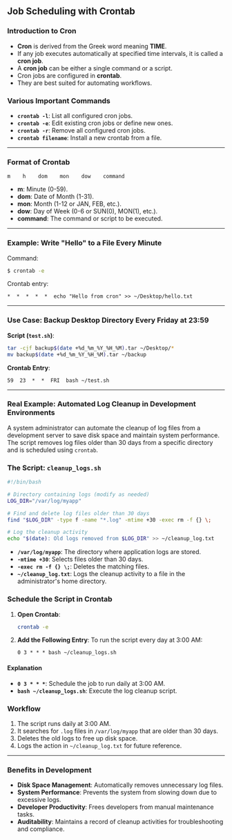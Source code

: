 

## **Job Scheduling with Crontab**

### **Introduction to Cron**
- **Cron** is derived from the Greek word meaning **TIME**.  
- If any job executes automatically at specified time intervals, it is called a **cron job**.  
- A **cron job** can be either a single command or a script.  
- Cron jobs are configured in **crontab**.  
- They are best suited for automating workflows.  


### Various Important Commands
- **`crontab -l`**: List all configured cron jobs.  
- **`crontab -e`**: Edit existing cron jobs or define new ones.  
- **`crontab -r`**: Remove all configured cron jobs.  
- **`crontab filename`**: Install a new crontab from a file.  

---

### **Format of Crontab**
```plaintext
m    h    dom    mon    dow    command
```
- **m**: Minute (0-59).  
- **dom**: Date of Month (1-31).  
- **mon**: Month (1-12 or JAN, FEB, etc.).    
- **dow**: Day of Week (0-6 or SUN(0), MON(1), etc.).  
- **command**: The command or script to be executed.  

---

### Example: Write "Hello" to a File Every Minute
Command:
```bash
$ crontab -e
```
Crontab entry:
```plaintext
*  *  *  *  *  echo "Hello from cron" >> ~/Desktop/hello.txt
```

---

### Use Case: Backup Desktop Directory Every Friday at 23:59
**Script (`test.sh`)**:
```bash
tar -cjf backup$(date +%d_%m_%Y_%H_%M).tar ~/Desktop/* 
mv backup$(date +%d_%m_%Y_%H_%M).tar ~/backup
```
**Crontab Entry**:
```plaintext
59  23  *  *  FRI  bash ~/test.sh
```

---


### Real Example: **Automated Log Cleanup in Development Environments**

A system administrator can automate the cleanup of log files from a development server to save disk space and maintain system performance. The script removes log files older than 30 days from a specific directory and is scheduled using `crontab`.

### The Script: `cleanup_logs.sh`
```bash
#!/bin/bash

# Directory containing logs (modify as needed)
LOG_DIR="/var/log/myapp"

# Find and delete log files older than 30 days
find "$LOG_DIR" -type f -name "*.log" -mtime +30 -exec rm -f {} \;

# Log the cleanup activity
echo "$(date): Old logs removed from $LOG_DIR" >> ~/cleanup_log.txt
```

- **`/var/log/myapp`**: The directory where application logs are stored.
- **`-mtime +30`**: Selects files older than 30 days.
- **`-exec rm -f {} \;`**: Deletes the matching files.
- **`~/cleanup_log.txt`**: Logs the cleanup activity to a file in the administrator's home directory.


### Schedule the Script in Crontab
1. **Open Crontab**:
   ```bash
   crontab -e
   ```

2. **Add the Following Entry**:
   To run the script every day at 3:00 AM:
   ```plaintext
   0 3 * * * bash ~/cleanup_logs.sh
   ```

#### Explanation
- **`0 3 * * *`**: Schedule the job to run daily at 3:00 AM.
- **`bash ~/cleanup_logs.sh`**: Execute the log cleanup script.



### Workflow
1. The script runs daily at 3:00 AM.
2. It searches for `.log` files in `/var/log/myapp` that are older than 30 days.
3. Deletes the old logs to free up disk space.
4. Logs the action in `~/cleanup_log.txt` for future reference.

---

### Benefits in Development
- **Disk Space Management**: Automatically removes unnecessary log files.
- **System Performance**: Prevents the system from slowing down due to excessive logs.
- **Developer Productivity**: Frees developers from manual maintenance tasks.
- **Auditability**: Maintains a record of cleanup activities for troubleshooting and compliance.
